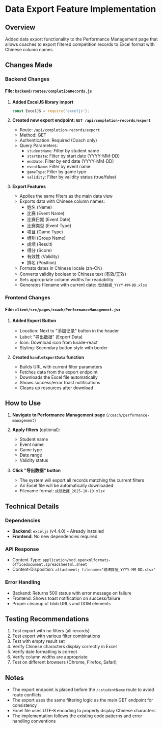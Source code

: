 # Data Export Feature Implementation

## Overview
Added data export functionality to the Performance Management page that allows coaches to export filtered competition records to Excel format with Chinese column names.

## Changes Made

### Backend Changes

#### File: `backend/routes/completionRecords.js`

1. **Added ExcelJS library import**
   ```javascript
   const ExcelJS = require('exceljs');
   ```

2. **Created new export endpoint: `GET /api/completion-records/export`**
   - Route: `/api/completion-records/export`
   - Method: GET
   - Authentication: Required (Coach only)
   - Query Parameters:
     - `studentName`: Filter by student name
     - `startDate`: Filter by start date (YYYY-MM-DD)
     - `endDate`: Filter by end date (YYYY-MM-DD)
     - `eventName`: Filter by event name
     - `gameType`: Filter by game type
     - `validity`: Filter by validity status (true/false)

3. **Export Features**
   - Applies the same filters as the main data view
   - Exports data with Chinese column names:
     - 姓名 (Name)
     - 比赛 (Event Name)
     - 比赛日期 (Event Date)
     - 比赛类型 (Event Type)
     - 项目 (Game Type)
     - 组别 (Group Name)
     - 成绩 (Result)
     - 得分 (Score)
     - 有效性 (Validity)
     - 排名 (Position)
   - Formats dates in Chinese locale (zh-CN)
   - Converts validity boolean to Chinese text (有效/无效)
   - Sets appropriate column widths for readability
   - Generates filename with current date: `成绩数据_YYYY-MM-DD.xlsx`

### Frontend Changes

#### File: `client/src/pages/coach/PerformanceManagement.jsx`

1. **Added Export Button**
   - Location: Next to "添加记录" button in the header
   - Label: "导出数据" (Export Data)
   - Icon: Download icon from lucide-react
   - Styling: Secondary button style with border

2. **Created `handleExportData` function**
   - Builds URL with current filter parameters
   - Fetches data from the export endpoint
   - Downloads the Excel file automatically
   - Shows success/error toast notifications
   - Cleans up resources after download

## How to Use

1. **Navigate to Performance Management page** (`/coach/performance-management`)

2. **Apply filters** (optional):
   - Student name
   - Event name
   - Game type
   - Date range
   - Validity status

3. **Click "导出数据" button**
   - The system will export all records matching the current filters
   - An Excel file will be automatically downloaded
   - Filename format: `成绩数据_2025-10-10.xlsx`

## Technical Details

### Dependencies
- **Backend**: `exceljs` (v4.4.0) - Already installed
- **Frontend**: No new dependencies required

### API Response
- Content-Type: `application/vnd.openxmlformats-officedocument.spreadsheetml.sheet`
- Content-Disposition: `attachment; filename="成绩数据_YYYY-MM-DD.xlsx"`

### Error Handling
- Backend: Returns 500 status with error message on failure
- Frontend: Shows toast notification on success/failure
- Proper cleanup of blob URLs and DOM elements

## Testing Recommendations

1. Test export with no filters (all records)
2. Test export with various filter combinations
3. Test with empty result set
4. Verify Chinese characters display correctly in Excel
5. Verify date formatting is correct
6. Verify column widths are appropriate
7. Test on different browsers (Chrome, Firefox, Safari)

## Notes

- The export endpoint is placed before the `/:studentName` route to avoid route conflicts
- The export uses the same filtering logic as the main GET endpoint for consistency
- Excel file uses UTF-8 encoding to properly display Chinese characters
- The implementation follows the existing code patterns and error handling conventions
